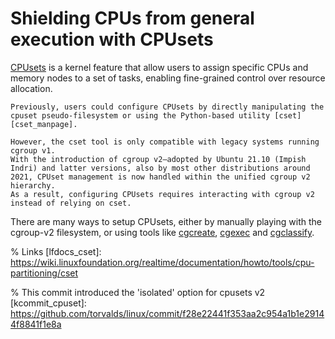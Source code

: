 # Shielding CPUs from general execution with CPUsets

[CPUsets][kdocs_cpusets_v2] is a kernel feature that allow users to assign specific CPUs and memory nodes to a set of tasks, enabling fine-grained control over resource allocation.

```{warning}
Previously, users could configure CPUsets by directly manipulating the cpuset pseudo-filesystem or using the Python-based utility [cset][cset_manpage].

However, the cset tool is only compatible with legacy systems running cgroup v1.
With the introduction of cgroup v2—adopted by Ubuntu 21.10 (Impish Indri) and latter versions, also by most other distributions around 2021, CPUset management is now handled within the unified cgroup v2 hierarchy.
As a result, configuring CPUsets requires interacting with cgroup v2 instead of relying on cset.
```

There are many ways to setup CPUsets, either by manually playing with the cgroup-v2 filesystem, or using tools like [cgcreate][manpage_cgcreate], [cgexec][manpage_cgexec] and [cgclassify][manpage_cgclassify].



% Links
[lfdocs_cset]: https://wiki.linuxfoundation.org/realtime/documentation/howto/tools/cpu-partitioning/cset

[cset_src]: https://github.com/SUSE/cpuset

[cset_manpage]: https://manpages.ubuntu.com/manpages/noble/man1/cset.1.html

[kdocs_cpusets_v1]: https://docs.kernel.org/admin-guide/cgroup-v1/cpusets.html

[kdocs_cpusets_v2]: https://docs.kernel.org/admin-guide/cgroup-v2.html#cpuset

[manpage_cpuset]: https://man7.org/linux/man-pages/man7/cpuset.7.html

[manpage_cgcreate]: https://manpages.ubuntu.com/manpages/noble/man1/cgcreate.1.html

[manpage_cgexec]: https://manpages.ubuntu.com/manpages/noble/man1/cgexec.1.html

[manpage_cgclassify]: https://manpages.ubuntu.com/manpages/noble/man1/cgclassify.1.html


[archwiki_cgroups]: https://wiki.archlinux.org/title/Cgroups

% This commit introduced the 'isolated' option for cpusets v2
[kcommit_cpuset]: https://github.com/torvalds/linux/commit/f28e22441f353aa2c954a1b1e29144f8841f1e8a

